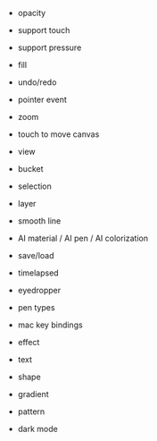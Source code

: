 
- opacity
- support touch
- support pressure
- fill
- undo/redo
- pointer event
- zoom
- touch to move canvas

- view
- bucket
- selection
- layer
- smooth line
- AI material / AI pen / AI colorization
- save/load
- timelapsed
- eyedropper
- pen types
- mac key bindings
- effect
- text
- shape
- gradient
- pattern
- dark mode
